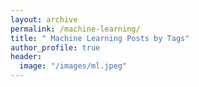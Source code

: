 ```yaml
---
layout: archive
permalink: /machine-learning/
title: " Machine Learning Posts by Tags"
author_profile: true
header:
  image: "/images/ml.jpeg"
---
```

